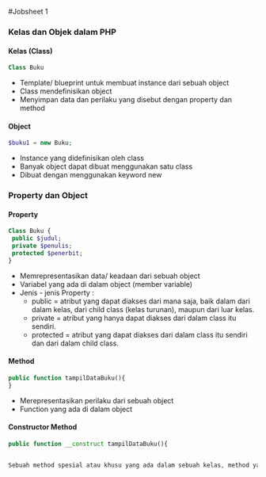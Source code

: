 #Jobsheet 1

<h3>Kelas dan Objek dalam PHP</h3>
<h4>Kelas (Class)</h4>

```php
Class Buku
```
- Template/ blueprint untuk membuat instance dari sebuah object
- Class mendefinisikan object
- Menyimpan data dan perilaku yang disebut dengan property dan method

<h4>Object</h4>

```php
$buku1 = new Buku;
```

- Instance yang didefinisikan oleh class
- Banyak object dapat dibuat menggunakan satu class
- Dibuat dengan menggunakan keyword new

<h3>Property dan Object</h3>

<h4>Property</h4>

```php
Class Buku {
 public $judul;
 private $penulis;
 protected $penerbit;
}
```

- Memrepresentasikan data/ keadaan dari sebuah object
- Variabel yang ada di dalam object (member variable)
- Jenis - jenis Property :
  - public = atribut yang dapat diakses dari mana saja, baik dalam dari dalam kelas, dari child class (kelas turunan), maupun dari luar kelas.
  - private = atribut yang hanya dapat diakses dari dalam class itu sendiri.
  - protected = atribut yang dapat diakses dari dalam class itu sendiri dan dari dalam child class.

<h4>Method</h4>

```php
public function tampilDataBuku(){
}
```
- Merepresentasikan perilaku dari sebuah object
- Function yang ada di dalam object

<h4>Constructor Method</h4>

```php
public function __construct tampilDataBuku(){


Sebuah method spesial atau khusu yang ada dalam sebuah kelas, method yang otomatis dijalankan ketika sebuah kelas instansiasi atau dibuat objectnya.

